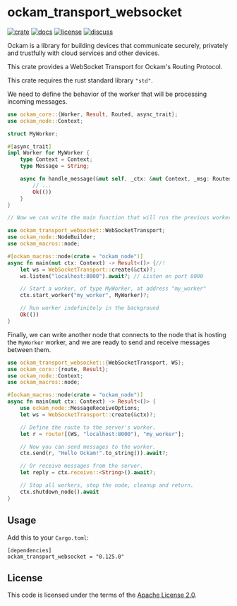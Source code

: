 # ockam_transport_websocket

[![crate][crate-image]][crate-link]
[![docs][docs-image]][docs-link]
[![license][license-image]][license-link]
[![discuss][discuss-image]][discuss-link]

Ockam is a library for building devices that communicate securely, privately
and trustfully with cloud services and other devices.

This crate provides a WebSocket Transport for Ockam's Routing Protocol.

This crate requires the rust standard library `"std"`.

We need to define the behavior of the worker that will be processing incoming messages.

```rust
use ockam_core::{Worker, Result, Routed, async_trait};
use ockam_node::Context;

struct MyWorker;

#[async_trait]
impl Worker for MyWorker {
    type Context = Context;
    type Message = String;

    async fn handle_message(&mut self, _ctx: &mut Context, _msg: Routed<String>) -> Result<()> {
        // ...
        Ok(())
    }
}

// Now we can write the main function that will run the previous worker. In this case, our worker will be listening for new connections on port 8000 until the process is manually killed.

use ockam_transport_websocket::WebSocketTransport;
use ockam_node::NodeBuilder;
use ockam_macros::node;

#[ockam_macros::node(crate = "ockam_node")]
async fn main(mut ctx: Context) -> Result<()> {//!
    let ws = WebSocketTransport::create(&ctx)?;
    ws.listen("localhost:8000").await?; // Listen on port 8000

    // Start a worker, of type MyWorker, at address "my_worker"
    ctx.start_worker("my_worker", MyWorker)?;

    // Run worker indefinitely in the background
    Ok(())
}
```

Finally, we can write another node that connects to the node that is hosting the `MyWorker` worker, and we are ready to send and receive messages between them.

```rust
use ockam_transport_websocket::{WebSocketTransport, WS};
use ockam_core::{route, Result};
use ockam_node::Context;
use ockam_macros::node;

#[ockam_macros::node(crate = "ockam_node")]
async fn main(mut ctx: Context) -> Result<()> {
    use ockam_node::MessageReceiveOptions;
    let ws = WebSocketTransport::create(&ctx)?;

    // Define the route to the server's worker.
    let r = route![(WS, "localhost:8000"), "my_worker"];

    // Now you can send messages to the worker.
    ctx.send(r, "Hello Ockam!".to_string()).await?;

    // Or receive messages from the server.
    let reply = ctx.receive::<String>().await?;

    // Stop all workers, stop the node, cleanup and return.
    ctx.shutdown_node().await
}
```


## Usage

Add this to your `Cargo.toml`:

```
[dependencies]
ockam_transport_websocket = "0.125.0"
```

## License

This code is licensed under the terms of the [Apache License 2.0][license-link].

[main-ockam-crate-link]: https://crates.io/crates/ockam

[crate-image]: https://img.shields.io/crates/v/ockam_transport_websocket.svg
[crate-link]: https://crates.io/crates/ockam_transport_websocket

[docs-image]: https://docs.rs/ockam_transport_websocket/badge.svg
[docs-link]: https://docs.rs/ockam_transport_websocket

[license-image]: https://img.shields.io/badge/License-Apache%202.0-green.svg
[license-link]: https://github.com/build-trust/ockam/blob/HEAD/LICENSE

[discuss-image]: https://img.shields.io/badge/Discuss-Github%20Discussions-ff70b4.svg
[discuss-link]: https://github.com/build-trust/ockam/discussions
